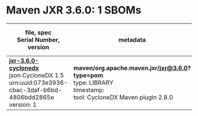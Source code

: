 Maven JXR 3.6.0: 1 SBOMs
=======

| file, spec<br>Serial Number, version| metadata | components<br>by type<br>- libs purl types |
| ----------------------------------- | -------- | ------------------------------------------ |
| **[jxr-3.6.0-cyclonedx](maven/org.apache.maven.jxr/jxr/3.6.0/jxr-3.6.0-cyclonedx.json)**<br>json CycloneDX 1.5<br>urn:uuid:073e3936-cbac-3daf-b6bd-4806bdd2865e<br>version: 1 | **maven/org.apache.maven.jxr/jxr@3.6.0?type=pom**<br>type: LIBRARY<br>timestamp: <br>tool: CycloneDX Maven plugin 2.8.0 | 67<br>`library`: 67 <br>- `maven`: 67  |
